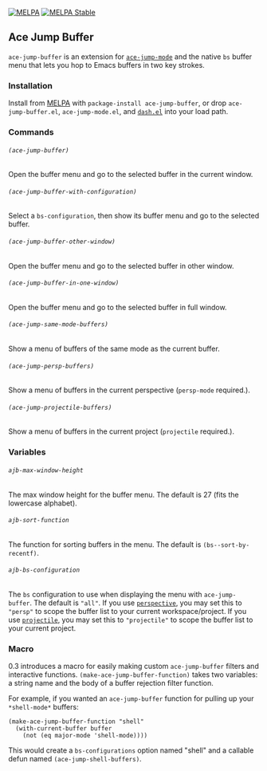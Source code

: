[![MELPA](http://melpa.org/packages/ace-jump-buffer-badge.svg)](http://melpa.org/#/ace-jump-buffer)
[![MELPA Stable](http://stable.melpa.org/packages/ace-jump-buffer-badge.svg)](http://stable.melpa.org/#/ace-jump-buffer)

## Ace Jump Buffer

`ace-jump-buffer` is an extension for [`ace-jump-mode`](https://github.com/winterTTr/ace-jump-mode) and the native `bs` buffer menu that lets you hop to Emacs buffers in two key strokes.

### Installation

Install from [MELPA](melpa.milkbox.net) with `package-install ace-jump-buffer`, or drop `ace-jump-buffer.el`, `ace-jump-mode.el`, and [`dash.el`](https://github.com/magnars/dash.el) into your load path.

### Commands

###### `(ace-jump-buffer)`
Open the buffer menu and go to the selected buffer in the current window.

###### `(ace-jump-buffer-with-configuration)`
Select a `bs-configuration`, then show its buffer menu and go to the selected buffer.  

###### `(ace-jump-buffer-other-window)`
Open the buffer menu and go to the selected buffer in other window.  

###### `(ace-jump-buffer-in-one-window)`
Open the buffer menu and go to the selected buffer in full window.  

###### `(ace-jump-same-mode-buffers)`
Show a menu of buffers of the same mode as the current buffer.

###### `(ace-jump-persp-buffers)`
Show a menu of buffers in the current perspective (`persp-mode` required.).

###### `(ace-jump-projectile-buffers)`
Show a menu of buffers in the current project (`projectile` required.).

### Variables

###### `ajb-max-window-height`
The max window height for the buffer menu. The default is 27 (fits the lowercase alphabet).

###### `ajb-sort-function`
The function for sorting buffers in the menu. The default is `(bs--sort-by-recentf)`.

###### `ajb-bs-configuration`
The `bs` configuration to use when displaying the menu with `ace-jump-buffer`. The default is `"all"`. If you use [`perspective`](https://github.com/nex3/perspective-el), you may set this to `"persp"` to scope the buffer list to your current workspace/project. If you use [`projectile`](https://github.com/bbatsov/projectile), you may set this to `"projectile"` to scope the buffer list to your current project.

### Macro

0.3 introduces a macro for easily making custom `ace-jump-buffer` filters and interactive functions. `(make-ace-jump-buffer-function)` takes two variables: a string name and the body of a buffer rejection filter function.

For example, if you wanted an `ace-jump-buffer` function for pulling up your `*shell-mode*` buffers:

``` elisp
(make-ace-jump-buffer-function "shell"
  (with-current-buffer buffer
    (not (eq major-mode 'shell-mode))))
```

This would create a `bs-configurations` option named "shell" and a callable defun named `(ace-jump-shell-buffers)`.

